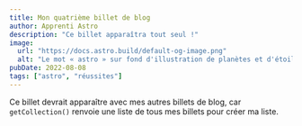 ```yaml
---
title: Mon quatrième billet de blog
author: Apprenti Astro
description: "Ce billet apparaîtra tout seul !"
image:
  url: "https://docs.astro.build/default-og-image.png"
  alt: "Le mot « astro » sur fond d'illustration de planètes et d'étoiles."
pubDate: 2022-08-08
tags: ["astro", "réussites"]
---
```


Ce billet devrait apparaître avec mes autres billets de blog, car `getCollection()` renvoie une liste de tous mes billets pour créer ma liste.
